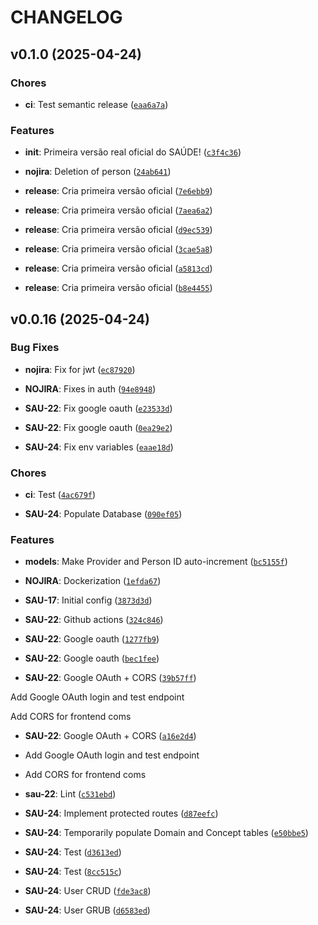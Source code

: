 # CHANGELOG


## v0.1.0 (2025-04-24)

### Chores

- **ci**: Test semantic release
  ([`eaa6a7a`](https://github.com/datasci4citizens/server-saude/commit/eaa6a7a0a6dbe24fc4630ccc82ca3a3032d80ab2))

### Features

- **init**: Primeira versão real oficial do SAÚDE!
  ([`c3f4c36`](https://github.com/datasci4citizens/server-saude/commit/c3f4c3607d3815910e77a4a900c0a62921271ac5))

- **nojira**: Deletion of person
  ([`24ab641`](https://github.com/datasci4citizens/server-saude/commit/24ab641687c717eb0cf4c8cdfdaff2deff33a239))

- **release**: Cria primeira versão oficial
  ([`7e6ebb9`](https://github.com/datasci4citizens/server-saude/commit/7e6ebb9d0f76d6bbdf330fcf2544eab5565ad100))

- **release**: Cria primeira versão oficial
  ([`7aea6a2`](https://github.com/datasci4citizens/server-saude/commit/7aea6a23584d12e13714e52d8f3b041ec5835e3c))

- **release**: Cria primeira versão oficial
  ([`d9ec539`](https://github.com/datasci4citizens/server-saude/commit/d9ec539fd9266ef794c010d2fae80b1797d037fc))

- **release**: Cria primeira versão oficial
  ([`3cae5a8`](https://github.com/datasci4citizens/server-saude/commit/3cae5a8d2a9209e9987c7c089a04899a8a814ca7))

- **release**: Cria primeira versão oficial
  ([`a5813cd`](https://github.com/datasci4citizens/server-saude/commit/a5813cd5bf1ae07e39d0ce38d27fe5009a8e729e))

- **release**: Cria primeira versão oficial
  ([`b8e4455`](https://github.com/datasci4citizens/server-saude/commit/b8e4455f60efd15e7dc22668b024bca5d485996d))


## v0.0.16 (2025-04-24)

### Bug Fixes

- **nojira**: Fix for jwt
  ([`ec87920`](https://github.com/datasci4citizens/server-saude/commit/ec87920478b6f1a828e6f470804d6ac659a727f0))

- **NOJIRA**: Fixes in auth
  ([`94e8948`](https://github.com/datasci4citizens/server-saude/commit/94e89484e6be0d4a17de2ba9ed9cb8c0c12f662d))

- **SAU-22**: Fix google oauth
  ([`e23533d`](https://github.com/datasci4citizens/server-saude/commit/e23533d3a7a1b80a9d6531ed9fbb0c5ea8955711))

- **SAU-22**: Fix google oauth
  ([`0ea29e2`](https://github.com/datasci4citizens/server-saude/commit/0ea29e2f757cb97dfea3cb120423c630c2a6955f))

- **SAU-24**: Fix env variables
  ([`eaae18d`](https://github.com/datasci4citizens/server-saude/commit/eaae18dcdd381a42ed27c0d1c0e3a17a1130a791))

### Chores

- **ci**: Test
  ([`4ac679f`](https://github.com/datasci4citizens/server-saude/commit/4ac679f7625b445126c6bf776094dcd2c7d76ceb))

- **SAU-24**: Populate Database
  ([`090ef05`](https://github.com/datasci4citizens/server-saude/commit/090ef05a01962b00dbe4e4e157d313f245213805))

### Features

- **models**: Make Provider and Person ID auto-increment
  ([`bc5155f`](https://github.com/datasci4citizens/server-saude/commit/bc5155fa49d8c6e543cecfca0be39a517999ee88))

- **NOJIRA**: Dockerization
  ([`1efda67`](https://github.com/datasci4citizens/server-saude/commit/1efda67ede6d710b6a1d03222526acd01aa37b3f))

- **SAU-17**: Initial config
  ([`3873d3d`](https://github.com/datasci4citizens/server-saude/commit/3873d3dccb23ae82ee5546d454e99ba4ae99cadf))

- **SAU-22**: Github actions
  ([`324c846`](https://github.com/datasci4citizens/server-saude/commit/324c846399d10e654944196c1380ae5c21297d2b))

- **SAU-22**: Google oauth
  ([`1277fb9`](https://github.com/datasci4citizens/server-saude/commit/1277fb90fedd961306f6bf53fc4d60389830d439))

- **SAU-22**: Google oauth
  ([`bec1fee`](https://github.com/datasci4citizens/server-saude/commit/bec1feef358ce2c39faa160914f9793e29e018d3))

- **SAU-22**: Google OAuth + CORS
  ([`39b57ff`](https://github.com/datasci4citizens/server-saude/commit/39b57ff6418aa0f95b8fec98d7e79a3db9145b04))

Add Google OAuth login and test endpoint

Add CORS for frontend coms

- **SAU-22**: Google OAuth + CORS
  ([`a16e2d4`](https://github.com/datasci4citizens/server-saude/commit/a16e2d4b01d8848a04a79ee6fdaf431edf059651))

- Add Google OAuth login and test endpoint

- Add CORS for frontend coms

- **sau-22**: Lint
  ([`c531ebd`](https://github.com/datasci4citizens/server-saude/commit/c531ebd4db1b02a5192f70ea539bed22db0fbdfc))

- **SAU-24**: Implement protected routes
  ([`d87eefc`](https://github.com/datasci4citizens/server-saude/commit/d87eefc1e28f09ce7c3a1b813c6717383103a74e))

- **SAU-24**: Temporarily populate Domain and Concept tables
  ([`e50bbe5`](https://github.com/datasci4citizens/server-saude/commit/e50bbe5d7a16114c6881375dd61a8a47cabff1de))

- **SAU-24**: Test
  ([`d3613ed`](https://github.com/datasci4citizens/server-saude/commit/d3613ed5fccd87d98ae4e5af653cb71167beeae0))

- **SAU-24**: Test
  ([`8cc515c`](https://github.com/datasci4citizens/server-saude/commit/8cc515c0144f098767a0a504d15baf0c84a97e2d))

- **SAU-24**: User CRUD
  ([`fde3ac8`](https://github.com/datasci4citizens/server-saude/commit/fde3ac839319d2cb8c0bd098fe94c4fb56d589d3))

- **SAU-24**: User GRUB
  ([`d6583ed`](https://github.com/datasci4citizens/server-saude/commit/d6583ed90f8f12f3cad65feaf4eb9ceeeabca859))
